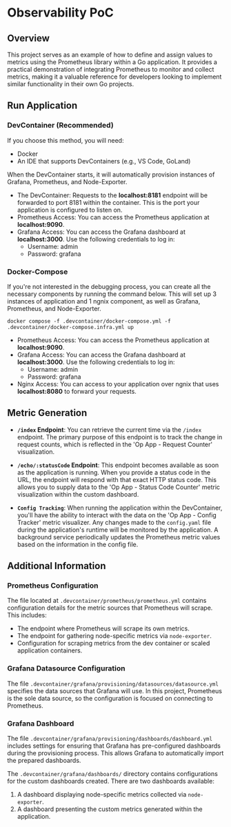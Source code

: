 # Observability PoC

## Overview

This project serves as an example of how to define and assign values to metrics using the Prometheus library within a Go application. It provides a practical demonstration of integrating Prometheus to monitor and collect metrics, making it a valuable reference for developers looking to implement similar functionality in their own Go projects.

## Run Application

### DevContainer (Recommended)

If you choose this method, you will need:

- Docker
- An IDE that supports DevContainers (e.g., VS Code, GoLand)

When the DevContainer starts, it will automatically provision instances of Grafana, Prometheus, and Node-Exporter.

- The DevContainer: Requests to the **localhost:8181** endpoint will be forwarded to port 8181 within the container. This is the port your application is configured to listen on.
- Prometheus Access: You can access the Prometheus application at **localhost:9090**.
- Grafana Access: You can access the Grafana dashboard at **localhost:3000**. Use the following credentials to log in:
    - Username: admin
    - Password: grafana

### Docker-Compose

If you're not interested in the debugging process, you can create all the necessary components by running the command below. This will set up 3 instances of application and 1 ngnix component, as well as Grafana, Prometheus, and Node-Exporter.

```
docker compose -f .devcontainer/docker-compose.yml -f .devcontainer/docker-compose.infra.yml up
```

- Prometheus Access: You can access the Prometheus application at **localhost:9090**.
- Grafana Access: You can access the Grafana dashboard at **localhost:3000**. Use the following credentials to log in:
    - Username: admin
    - Password: grafana
- Nginx Access: You can access to your application over ngnix that uses **localhost:8080** to forward your requests.

## Metric Generation

- **`/index` Endpoint**: You can retrieve the current time via the `/index` endpoint. The primary purpose of this endpoint is to track the change in request counts, which is reflected in the 'Op App - Request Counter' visualization.

- **`/echo/:statusCode` Endpoint**: This endpoint becomes available as soon as the application is running. When you provide a status code in the URL, the endpoint will respond with that exact HTTP status code. This allows you to supply data to the 'Op App - Status Code Counter' metric visualization within the custom dashboard.

- **`Config Tracking`**: When running the application within the DevContainer, you'll have the ability to interact with the data on the 'Op App - Config Tracker' metric visualizer. Any changes made to the `config.yaml` file during the application's runtime will be monitored by the application. A background service periodically updates the Prometheus metric values based on the information in the config file.

## Additional Information

### Prometheus Configuration

The file located at `.devcontainer/prometheus/prometheus.yml` contains configuration details for the metric sources that Prometheus will scrape. This includes:

- The endpoint where Prometheus will scrape its own metrics.
- The endpoint for gathering node-specific metrics via `node-exporter`.
- Configuration for scraping metrics from the dev container or scaled application containers.

### Grafana Datasource Configuration

The file `.devcontainer/grafana/provisioning/datasources/datasource.yml` specifies the data sources that Grafana will use. In this project, Prometheus is the sole data source, so the configuration is focused on connecting to Prometheus.

### Grafana Dashboard 

The file `.devcontainer/grafana/provisioning/dashboards/dashboard.yml` includes settings for ensuring that Grafana has pre-configured dashboards during the provisioning process. This allows Grafana to automatically import the prepared dashboards.

The `.devcontainer/grafana/dashboards/` directory contains configurations for the custom dashboards created. There are two dashboards available:

1. A dashboard displaying node-specific metrics collected via `node-exporter`.
2. A dashboard presenting the custom metrics generated within the application.
